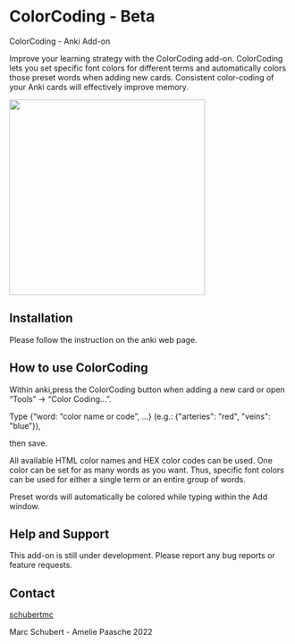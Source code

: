 # ColorCoding  - Beta
ColorCoding - Anki Add-on 

Improve your learning strategy with the ColorCoding add-on. ColorCoding lets you set specific font colors for different terms and automatically colors those preset words when adding new cards. Consistent color-coding of your Anki cards will effectively improve memory. 


<img src="https://raw.githubusercontent.com/schubertmc/ColorCoding/main/src/example/EXAMPLE.gif?token=GHSAT0AAAAAABRGBY6I7K6XO22EXRQ4CQZ6YP25QOQ" width="350" />

## Installation
Please follow the instruction on the anki web page. 

## How to use ColorCoding


Within anki,press the ColorCoding button when adding a new card or open “Tools” -> “Color Coding…”. 

Type {“word: “color name or code”, …} (e.g.: {"arteries": "red", "veins": "blue”}), 

then save.


All available HTML color names and HEX color codes can be used. One color can be set for as many words as you want. Thus, specific font colors can be used for either a single term or an entire group of words. 

Preset words will automatically be colored while typing within the Add window.

## Help and Support
This add-on is still under development.
Please report any bug reports or feature requests.




## Contact
[schubertmc](https://github.com/schubertmc) 


Marc Schubert -  Amelie Paasche
2022
